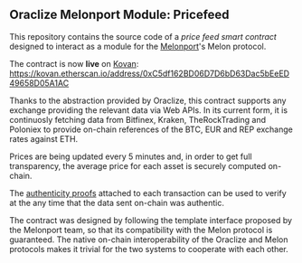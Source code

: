## Oraclize Melonport Module: Pricefeed

This repository contains the source code of a *price feed smart contract* designed to interact as a module for the [Melonport](https://melonport.com)'s Melon protocol.

The contract is now **live** on [Kovan](https://github.com/kovan-testnet/proposal): https://kovan.etherscan.io/address/0xC5df162BD06D7D6bD63Dac5bEeED49658D05A1AC

Thanks to the abstraction provided by Oraclize, this contract supports any exchange providing the relevant data via Web APIs.
In its current form, it is continuosly fetching data from Bitfinex, Kraken, TheRockTrading and Poloniex to provide on-chain references of the BTC, EUR and REP exchange rates against ETH.

Prices are being updated every 5 minutes and, in order to get full transparency, the average price for each asset is securely computed on-chain.

The [authenticity proofs](http://docs.oraclize.it/#authenticity-proofs) attached to each transaction can be used to verify at the any time that the data sent on-chain was authentic.

The contract was designed by following the template interface proposed by the Melonport team, so that its compatibility with the Melon protocol is guaranteed.
The native on-chain interoperability of the Oraclize and Melon protocols makes it trivial for the two systems to cooperate with each other.
